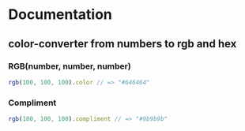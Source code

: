# Documentation
## color-converter from numbers to rgb and hex

### RGB(number, number, number)
```js
rgb(100, 100, 100).color // => "#646464"
```
### Compliment
```js
rgb(100, 100, 100).compliment // => "#9b9b9b"
```
